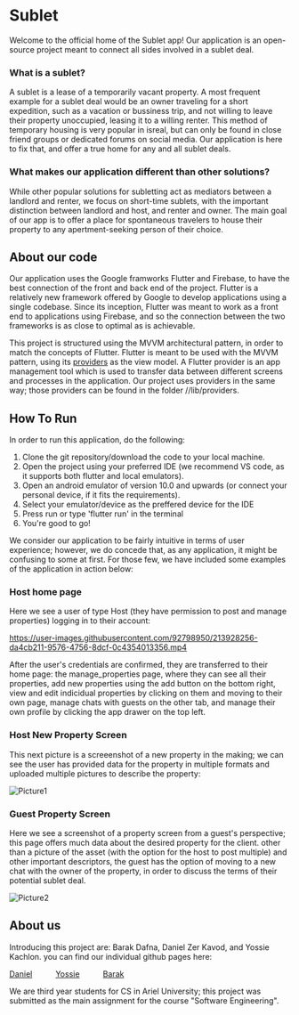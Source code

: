 # Sublet

Welcome to the official home of the Sublet app! Our application is an open-source project meant to connect all sides involved in a sublet deal.

### What is a sublet?

A sublet is a lease of a temporarily vacant property. A most frequent example for a sublet deal would be an owner traveling for a short expedition, such as a vacation or bussiness trip, and not willing to leave their property unoccupied, leasing it to a willing renter. This method of temporary housing is very popular in isreal, but can only be found in close friend groups or dedicated forums on social media. Our application is here to fix that, and offer a true home for any and all sublet deals.

### What makes our application different than other solutions?

While other popular solutions for subletting act as mediators between a landlord and renter, we focus on short-time sublets, with the important distinction between landlord and host, and renter and owner. The main goal of our app is to offer a place for spontaneous travelers to house their property to any apertment-seeking person of their choice.

## About our code

Our application uses the Google framworks Flutter and Firebase, to have the best connection of the front and back end of the project. Flutter is a relatively new framework offered by Google to develop applications using a single codebase. Since its inception, Flutter was meant to work as a front end to applications using Firebase, and so the connection between the two frameworks is as close to optimal as is achievable.

This project is structured using the MVVM architectural pattern, in order to match the concepts of Flutter. Flutter is meant to be used with the MVVM pattern, using its [providers](https://docs.flutter.dev/development/data-and-backend/state-mgmt/simple) as the view model. A Flutter provider is an app management tool which is used to transfer data between different screens and processes in the application. Our project uses providers in the same way; those providers can be found in the folder //lib/providers.

## How To Run

In order to run this application, do the following:

1. Clone the git repository/download the code to your local machine.
2. Open the project using your preferred IDE (we recommend VS code, as it supports both flutter and local emulators).
3. Open an android emulator of version 10.0 and upwards (or connect your personal device, if it fits the requirements).
4. Select your emulator/device as the preffered device for the IDE
5. Press run or type 'flutter run' in the terminal
6. You're good to go!

We consider our application to be fairly intuitive in terms of user experience; however, we do concede that, as any application, it might be confusing to some at first. For those few, we have included some examples of the application in action below:

### Host home page

Here we see a user of type Host (they have permission to post and manage properties) logging in to their account:



https://user-images.githubusercontent.com/92798950/213928256-da4cb211-9576-4756-8dcf-0c4354013356.mp4


After the user's credentials are confirmed, they are transferred to their home page: the manage_properties page, where they can see all their properties, add new properties using the add button on the bottom right, view and edit indicidual properties by clicking on them and moving to their own page, manage chats with guests on the other tab, and manage their own profile by clicking the app drawer on the top left.


### Host New Property Screen

This next picture is a screeenshot of a new property in the making; we can see the user has provided data for the property in multiple formats and uploaded multiple pictures to describe the property:

![Picture1](https://user-images.githubusercontent.com/92798950/213929394-5c86697f-67c6-443b-b732-44096dc0a3ac.jpg)


### Guest Property Screen

Here we see a screenshot of a property screen from a guest's perspective; this page offers much data about the desired property for the client. other than a picture of the asset (with the option for the host to post multiple) and other important descriptors, the guest has the option of moving to a new chat with the owner of the property, in order to discuss the terms of their potential sublet deal.

![Picture2](https://user-images.githubusercontent.com/92798950/213930882-8f97f9c7-910a-4b62-accb-26a97ca185d7.gif)



## About us

Introducing this project are: Barak Dafna, Daniel Zer Kavod, and Yossie Kachlon. you can find our individual github pages here:

[Daniel](https://github.com/danielzk107)   [Yossie](https://github.com/YosefKahlon)   [Barak](https://github.com/barakdf)

We are third year students for CS in Ariel University; this project was submitted as the main assignment for the course "Software Engineering". 



 
